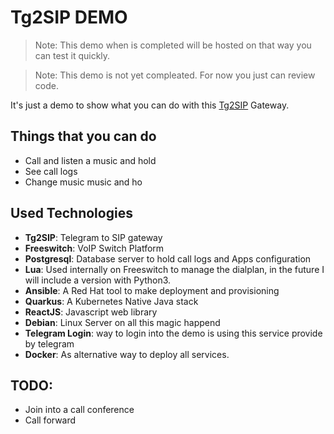 Tg2SIP DEMO
===========

> Note: This demo when is completed will be hosted on that way you can test it quickly.

> Note: This demo is not yet compleated. For now you just can review code.

It's just a demo to show what you can do with this [Tg2SIP](https://github.com/hectorvent/tg2sip) Gateway.

## Things that you can do

- Call and listen a music and hold
- See call logs
- Change music music and ho

## Used Technologies

* **Tg2SIP**: Telegram to SIP gateway
* **Freeswitch**: VoIP Switch Platform
* **Postgresql**: Database server to hold call logs and Apps configuration
* **Lua**: Used internally on Freeswitch to manage the dialplan, in the future I will include a version with Python3.
* **Ansible**: A Red Hat tool to make deployment and provisioning
* **Quarkus**: A Kubernetes Native Java stack
* **ReactJS**: Javascript web library
* **Debian**: Linux Server on all this magic happend
* **Telegram Login**: way to login into the demo is using this service provide by telegram
* **Docker**: As alternative way to deploy all services.

## TODO:

* Join into a call conference
* Call forward